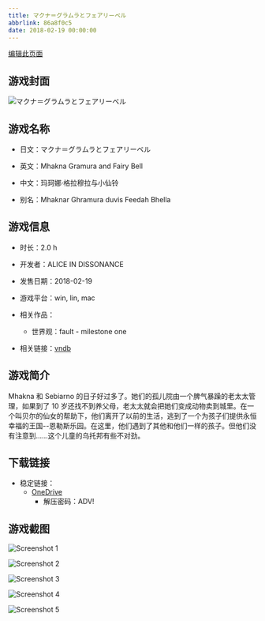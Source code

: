 ```yaml
---
title: マクナ＝グラムラとフェアリーベル
abbrlink: 86a8f0c5
date: 2018-02-19 00:00:00
---
```

[编辑此页面](https://github.com/ACG-3/ADV3-source/blob/main/source/_posts/games/%E3%83%9E%E3%82%AF%E3%83%8A%EF%BC%9D%E3%82%B0%E3%83%A9%E3%83%A0%E3%83%A9%E3%81%A8%E3%83%95%E3%82%A7%E3%82%A2%E3%83%AA%E3%83%BC%E3%83%99%E3%83%AB.md)

## 游戏封面

![マクナ＝グラムラとフェアリーベル](https://pan.timero.xyz/d/onedrive/img_lib_001/%E3%83%9E%E3%82%AF%E3%83%8A%EF%BC%9D%E3%82%B0%E3%83%A9%E3%83%A0%E3%83%A9%E3%81%A8%E3%83%95%E3%82%A7%E3%82%A2%E3%83%AA%E3%83%BC%E3%83%99%E3%83%AB_cover.avif)


## 游戏名称

- 日文：マクナ＝グラムラとフェアリーベル
- 英文：Mhakna Gramura and Fairy Bell
- 中文：玛珂娜·格拉穆拉与小仙铃

- 别名：Mhaknar Ghramura duvis Feedah Bhella


## 游戏信息

- 时长：2.0 h
- 开发者：ALICE IN DISSONANCE
- 发售日期：2018-02-19
- 游戏平台：win, lin, mac
- 相关作品：
   - 世界观：fault - milestone one

- 相关链接：[vndb](https://vndb.org/v22310)


## 游戏简介

Mhakna 和 Sebiarno 的日子好过多了。她们的孤儿院由一个脾气暴躁的老太太管理，如果到了 10 岁还找不到养父母，老太太就会把她们变成动物卖到城里。在一个叫贝尔的仙女的帮助下，他们离开了以前的生活，逃到了一个为孩子们提供永恒幸福的王国--恩勒斯乐园。在这里，他们遇到了其他和他们一样的孩子。但他们没有注意到......这个儿童的乌托邦有些不对劲。




## 下载链接

- 稳定链接：
    - [OneDrive](https://pan.timero.xyz/onedrive/adv_lib_001/%E3%83%9E%E3%82%AF%E3%83%8A%EF%BC%9D%E3%82%B0%E3%83%A9%E3%83%A0%E3%83%A9%E3%81%A8%E3%83%95%E3%82%A7%E3%82%A2%E3%83%AA%E3%83%BC%E3%83%99%E3%83%AB)
        - 解压密码：ADV!



## 游戏截图


![Screenshot 1](https://pan.timero.xyz/d/onedrive/img_lib_001/%E3%83%9E%E3%82%AF%E3%83%8A%EF%BC%9D%E3%82%B0%E3%83%A9%E3%83%A0%E3%83%A9%E3%81%A8%E3%83%95%E3%82%A7%E3%82%A2%E3%83%AA%E3%83%BC%E3%83%99%E3%83%AB_Screenshot_1.avif)

![Screenshot 2](https://pan.timero.xyz/d/onedrive/img_lib_001/%E3%83%9E%E3%82%AF%E3%83%8A%EF%BC%9D%E3%82%B0%E3%83%A9%E3%83%A0%E3%83%A9%E3%81%A8%E3%83%95%E3%82%A7%E3%82%A2%E3%83%AA%E3%83%BC%E3%83%99%E3%83%AB_Screenshot_2.avif)

![Screenshot 3](https://pan.timero.xyz/d/onedrive/img_lib_001/%E3%83%9E%E3%82%AF%E3%83%8A%EF%BC%9D%E3%82%B0%E3%83%A9%E3%83%A0%E3%83%A9%E3%81%A8%E3%83%95%E3%82%A7%E3%82%A2%E3%83%AA%E3%83%BC%E3%83%99%E3%83%AB_Screenshot_3.avif)

![Screenshot 4](https://pan.timero.xyz/d/onedrive/img_lib_001/%E3%83%9E%E3%82%AF%E3%83%8A%EF%BC%9D%E3%82%B0%E3%83%A9%E3%83%A0%E3%83%A9%E3%81%A8%E3%83%95%E3%82%A7%E3%82%A2%E3%83%AA%E3%83%BC%E3%83%99%E3%83%AB_Screenshot_4.avif)

![Screenshot 5](https://pan.timero.xyz/d/onedrive/img_lib_001/%E3%83%9E%E3%82%AF%E3%83%8A%EF%BC%9D%E3%82%B0%E3%83%A9%E3%83%A0%E3%83%A9%E3%81%A8%E3%83%95%E3%82%A7%E3%82%A2%E3%83%AA%E3%83%BC%E3%83%99%E3%83%AB_Screenshot_5.avif)

